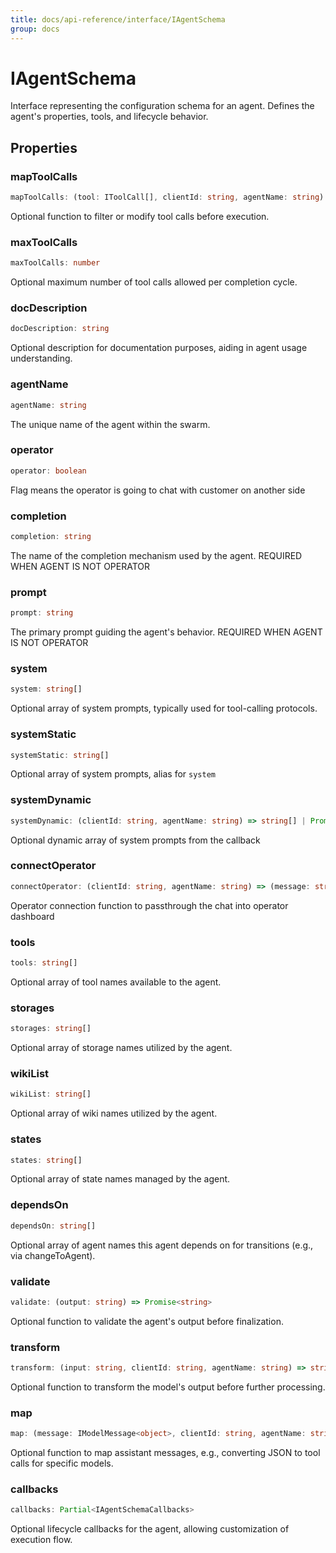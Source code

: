 ```yaml
---
title: docs/api-reference/interface/IAgentSchema
group: docs
---
```


# IAgentSchema

Interface representing the configuration schema for an agent.
Defines the agent's properties, tools, and lifecycle behavior.

## Properties

### mapToolCalls

```ts
mapToolCalls: (tool: IToolCall[], clientId: string, agentName: string) => IToolCall[] | Promise<IToolCall[]>
```

Optional function to filter or modify tool calls before execution.

### maxToolCalls

```ts
maxToolCalls: number
```

Optional maximum number of tool calls allowed per completion cycle.

### docDescription

```ts
docDescription: string
```

Optional description for documentation purposes, aiding in agent usage understanding.

### agentName

```ts
agentName: string
```

The unique name of the agent within the swarm.

### operator

```ts
operator: boolean
```

Flag means the operator is going to chat with customer on another side

### completion

```ts
completion: string
```

The name of the completion mechanism used by the agent. REQUIRED WHEN AGENT IS NOT OPERATOR

### prompt

```ts
prompt: string
```

The primary prompt guiding the agent's behavior. REQUIRED WHEN AGENT IS NOT OPERATOR

### system

```ts
system: string[]
```

Optional array of system prompts, typically used for tool-calling protocols.

### systemStatic

```ts
systemStatic: string[]
```

Optional array of system prompts, alias for `system`

### systemDynamic

```ts
systemDynamic: (clientId: string, agentName: string) => string[] | Promise<string[]>
```

Optional dynamic array of system prompts from the callback

### connectOperator

```ts
connectOperator: (clientId: string, agentName: string) => (message: string, next: (answer: string) => void) => DisposeFn$2
```

Operator connection function to passthrough the chat into operator dashboard

### tools

```ts
tools: string[]
```

Optional array of tool names available to the agent.

### storages

```ts
storages: string[]
```

Optional array of storage names utilized by the agent.

### wikiList

```ts
wikiList: string[]
```

Optional array of wiki names utilized by the agent.

### states

```ts
states: string[]
```

Optional array of state names managed by the agent.

### dependsOn

```ts
dependsOn: string[]
```

Optional array of agent names this agent depends on for transitions (e.g., via changeToAgent).

### validate

```ts
validate: (output: string) => Promise<string>
```

Optional function to validate the agent's output before finalization.

### transform

```ts
transform: (input: string, clientId: string, agentName: string) => string | Promise<string>
```

Optional function to transform the model's output before further processing.

### map

```ts
map: (message: IModelMessage<object>, clientId: string, agentName: string) => IModelMessage<object> | Promise<IModelMessage<object>>
```

Optional function to map assistant messages, e.g., converting JSON to tool calls for specific models.

### callbacks

```ts
callbacks: Partial<IAgentSchemaCallbacks>
```

Optional lifecycle callbacks for the agent, allowing customization of execution flow.
